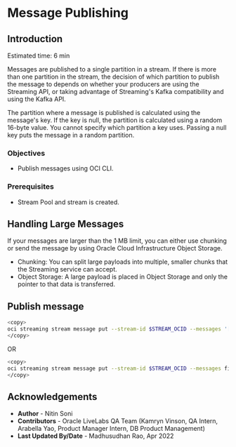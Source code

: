 
# Message Publishing

## Introduction

Estimated time: 6 min

Messages are published to a single partition in a stream. If there is more than one partition in the stream, the decision of which partition to publish the message to depends on whether your producers are using the Streaming API, or taking advantage of Streaming's Kafka compatibility and using the Kafka API.

The partition where a message is published is calculated using the message's key. If the key is null, the partition is calculated using a random 16-byte value. You cannot specify which partition a key uses. Passing a null key puts the message in a random partition.

### Objectives

- Publish messages using OCI CLI.

### Prerequisites

- Stream Pool and stream is created.

## Handling Large Messages

If your messages are larger than the 1 MB limit, you can either use chunking or send the message by using Oracle Cloud Infrastructure Object Storage.

- Chunking: You can split large payloads into multiple, smaller chunks that the Streaming service can accept.
- Object Storage: A large payload is placed in Object Storage and only the pointer to that data is transferred.

## Publish message

```sh
<copy>
oci streaming stream message put --stream-id $STREAM_OCID --messages '[{"key":"a2V5XzE","value":"dmFsdWVfMQ"},{"key":"a2V5XzI","value":"dmFsdWVfMg"}]' --endpoint https://cell-1.streaming.us-phoenix-1.oci.oraclecloud.com
</copy>
```

OR

```sh
<copy>
oci streaming stream message put --stream-id $STREAM_OCID --messages file://msg.json --endpoint https://cell-1.streaming.us-phoenix-1.oci.oraclecloud.com
</copy>
```

## Acknowledgements

- **Author** - Nitin Soni
- **Contributors** - Oracle LiveLabs QA Team (Kamryn Vinson, QA Intern, Arabella Yao, Product Manager Intern, DB Product Management)
- **Last Updated By/Date** - Madhusudhan Rao, Apr 2022